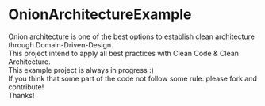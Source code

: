 # OnionArchitectureExample

Onion architecture is one of the best options to establish clean architecture through Domain-Driven-Design. <br>
This project intend to apply all best practices with Clean Code & Clean Architecture.<br>
This example project is always in progress :)<br>
If you think that some part of the code not follow some rule: please fork and contribute!<br>
Thanks!

